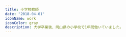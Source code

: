 ```yaml
---
title: 小学校教師
date: "2018-04-01"
iconName: work
iconColor: gray
description: 大学卒業後、岡山県の小学校で1年間働いていました。
---
```

